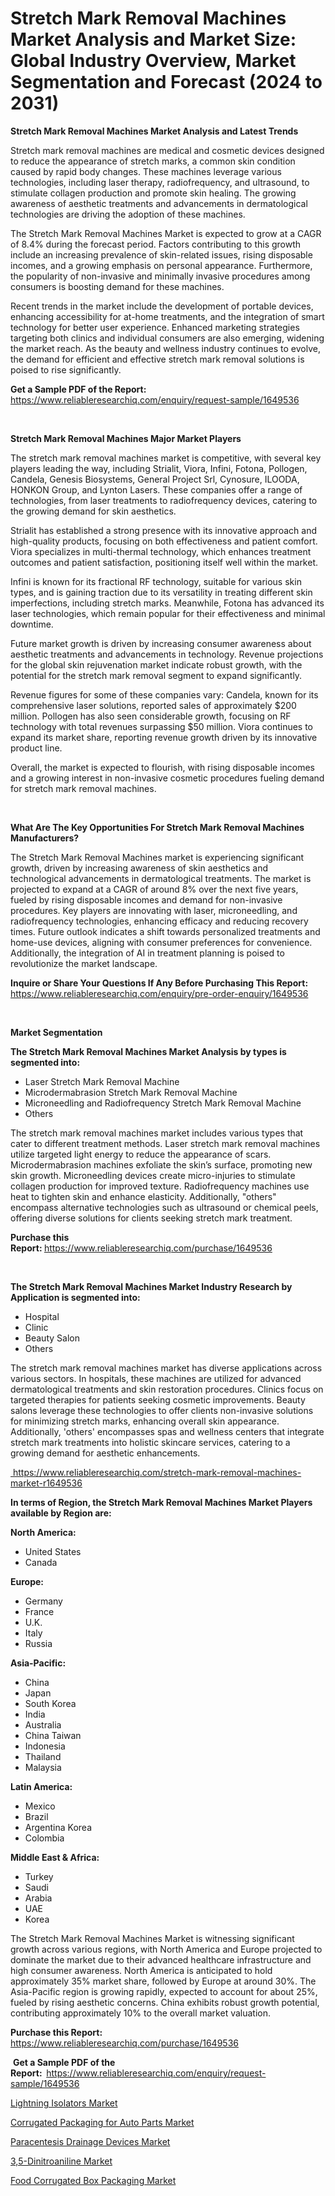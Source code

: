 <p><h1>Stretch Mark Removal Machines Market Analysis and Market Size: Global Industry Overview, Market Segmentation and Forecast (2024 to 2031)</h1></p><p><strong>Stretch Mark Removal Machines Market Analysis and Latest Trends</strong></p>
<p><p>Stretch mark removal machines are medical and cosmetic devices designed to reduce the appearance of stretch marks, a common skin condition caused by rapid body changes. These machines leverage various technologies, including laser therapy, radiofrequency, and ultrasound, to stimulate collagen production and promote skin healing. The growing awareness of aesthetic treatments and advancements in dermatological technologies are driving the adoption of these machines.</p><p>The Stretch Mark Removal Machines Market is expected to grow at a CAGR of 8.4% during the forecast period. Factors contributing to this growth include an increasing prevalence of skin-related issues, rising disposable incomes, and a growing emphasis on personal appearance. Furthermore, the popularity of non-invasive and minimally invasive procedures among consumers is boosting demand for these machines. </p><p>Recent trends in the market include the development of portable devices, enhancing accessibility for at-home treatments, and the integration of smart technology for better user experience. Enhanced marketing strategies targeting both clinics and individual consumers are also emerging, widening the market reach. As the beauty and wellness industry continues to evolve, the demand for efficient and effective stretch mark removal solutions is poised to rise significantly.</p></p>
<p><strong>Get a Sample PDF of the Report:&nbsp;</strong> <a href="https://www.reliableresearchiq.com/enquiry/request-sample/1649536?utm_campaign=1106&utm_medium=2&utm_source=Github&utm_content=ia&utm_term=15102024&utm_id=stretch-mark-removal-machines">https://www.reliableresearchiq.com/enquiry/request-sample/1649536</a></p>
<p>&nbsp;</p>
<p><strong>Stretch Mark Removal Machines Major Market Players</strong></p>
<p><p>The stretch mark removal machines market is competitive, with several key players leading the way, including Strialit, Viora, Infini, Fotona, Pollogen, Candela, Genesis Biosystems, General Project Srl, Cynosure, ILOODA, HONKON Group, and Lynton Lasers. These companies offer a range of technologies, from laser treatments to radiofrequency devices, catering to the growing demand for skin aesthetics.</p><p>Strialit has established a strong presence with its innovative approach and high-quality products, focusing on both effectiveness and patient comfort. Viora specializes in multi-thermal technology, which enhances treatment outcomes and patient satisfaction, positioning itself well within the market.</p><p>Infini is known for its fractional RF technology, suitable for various skin types, and is gaining traction due to its versatility in treating different skin imperfections, including stretch marks. Meanwhile, Fotona has advanced its laser technologies, which remain popular for their effectiveness and minimal downtime.</p><p>Future market growth is driven by increasing consumer awareness about aesthetic treatments and advancements in technology. Revenue projections for the global skin rejuvenation market indicate robust growth, with the potential for the stretch mark removal segment to expand significantly.</p><p>Revenue figures for some of these companies vary: Candela, known for its comprehensive laser solutions, reported sales of approximately $200 million. Pollogen has also seen considerable growth, focusing on RF technology with total revenues surpassing $50 million. Viora continues to expand its market share, reporting revenue growth driven by its innovative product line.</p><p>Overall, the market is expected to flourish, with rising disposable incomes and a growing interest in non-invasive cosmetic procedures fueling demand for stretch mark removal machines.</p></p>
<p>&nbsp;</p>
<p><strong>What Are The Key Opportunities For Stretch Mark Removal Machines Manufacturers?</strong></p>
<p><p>The Stretch Mark Removal Machines market is experiencing significant growth, driven by increasing awareness of skin aesthetics and technological advancements in dermatological treatments. The market is projected to expand at a CAGR of around 8% over the next five years, fueled by rising disposable incomes and demand for non-invasive procedures. Key players are innovating with laser, microneedling, and radiofrequency technologies, enhancing efficacy and reducing recovery times. Future outlook indicates a shift towards personalized treatments and home-use devices, aligning with consumer preferences for convenience. Additionally, the integration of AI in treatment planning is poised to revolutionize the market landscape.</p></p>
<p><strong>Inquire or Share Your Questions If Any Before Purchasing This Report:</strong> <a href="https://www.reliableresearchiq.com/enquiry/pre-order-enquiry/1649536?utm_campaign=1106&utm_medium=2&utm_source=Github&utm_content=ia&utm_term=15102024&utm_id=stretch-mark-removal-machines">https://www.reliableresearchiq.com/enquiry/pre-order-enquiry/1649536</a></p>
<p>&nbsp;</p>
<p><strong>Market Segmentation</strong></p>
<p><strong>The Stretch Mark Removal Machines Market Analysis by types is segmented into:</strong></p>
<p><ul><li>Laser Stretch Mark Removal Machine</li><li>Microdermabrasion Stretch Mark Removal Machine</li><li>Microneedling and Radiofrequency Stretch Mark Removal Machine</li><li>Others</li></ul></p>
<p><p>The stretch mark removal machines market includes various types that cater to different treatment methods. Laser stretch mark removal machines utilize targeted light energy to reduce the appearance of scars. Microdermabrasion machines exfoliate the skin’s surface, promoting new skin growth. Microneedling devices create micro-injuries to stimulate collagen production for improved texture. Radiofrequency machines use heat to tighten skin and enhance elasticity. Additionally, "others" encompass alternative technologies such as ultrasound or chemical peels, offering diverse solutions for clients seeking stretch mark treatment.</p></p>
<p><strong>Purchase this Report:&nbsp;</strong><a href="https://www.reliableresearchiq.com/purchase/1649536?utm_campaign=1106&utm_medium=2&utm_source=Github&utm_content=ia&utm_term=15102024&utm_id=stretch-mark-removal-machines">https://www.reliableresearchiq.com/purchase/1649536</a></p>
<p>&nbsp;</p>
<p><strong>The Stretch Mark Removal Machines Market Industry Research by Application is segmented into:</strong></p>
<p><ul><li>Hospital</li><li>Clinic</li><li>Beauty Salon</li><li>Others</li></ul></p>
<p><p>The stretch mark removal machines market has diverse applications across various sectors. In hospitals, these machines are utilized for advanced dermatological treatments and skin restoration procedures. Clinics focus on targeted therapies for patients seeking cosmetic improvements. Beauty salons leverage these technologies to offer clients non-invasive solutions for minimizing stretch marks, enhancing overall skin appearance. Additionally, 'others' encompasses spas and wellness centers that integrate stretch mark treatments into holistic skincare services, catering to a growing demand for aesthetic enhancements.</p></p>
<p><a href="https://www.reliableresearchiq.com/stretch-mark-removal-machines-market-r1649536?utm_campaign=1106&utm_medium=2&utm_source=Github&utm_content=ia&utm_term=15102024&utm_id=stretch-mark-removal-machines">&nbsp;https://www.reliableresearchiq.com/stretch-mark-removal-machines-market-r1649536</a></p>
<p><strong>In terms of Region, the Stretch Mark Removal Machines Market Players available by Region are:</strong></p>
<p>
    <p> <strong> North America: </strong>
        <ul>
            <li>United States</li>
            <li>Canada</li>
        </ul>
        </p> 
    <p> <strong> Europe: </strong>
        <ul>
            <li>Germany</li>
            <li>France</li>
            <li>U.K.</li>
            <li>Italy</li>
            <li>Russia</li>
        </ul>
        </p> 
    <p> <strong> Asia-Pacific: </strong>
        <ul>
            <li>China</li>
            <li>Japan</li>
            <li>South Korea</li>
            <li>India</li>
            <li>Australia</li>
            <li>China Taiwan</li>
            <li>Indonesia</li>
            <li>Thailand</li>
            <li>Malaysia</li>
        </ul>
        </p> 
    <p> <strong> Latin America: </strong>
        <ul>
            <li>Mexico</li>
            <li>Brazil</li>
            <li>Argentina Korea</li>
            <li>Colombia</li>
        </ul>
        </p> 
    <p> <strong> Middle East & Africa: </strong>
        <ul>
            <li>Turkey</li>
            <li>Saudi</li>
            <li>Arabia</li>
            <li>UAE</li>
            <li>Korea</li>
        </ul>
    </p>
    </p>
<p><p>The Stretch Mark Removal Machines Market is witnessing significant growth across various regions, with North America and Europe projected to dominate the market due to their advanced healthcare infrastructure and high consumer awareness. North America is anticipated to hold approximately 35% market share, followed by Europe at around 30%. The Asia-Pacific region is growing rapidly, expected to account for about 25%, fueled by rising aesthetic concerns. China exhibits robust growth potential, contributing approximately 10% to the overall market valuation.</p></p>
<p><strong>Purchase this Report: </strong><a href="https://www.reliableresearchiq.com/purchase/1649536?utm_campaign=1106&utm_medium=2&utm_source=Github&utm_content=ia&utm_term=15102024&utm_id=stretch-mark-removal-machines">https://www.reliableresearchiq.com/purchase/1649536</a></p>
<p>&nbsp;<strong>Get a Sample PDF of the Report:&nbsp;&nbsp;</strong><a href="https://www.reliableresearchiq.com/enquiry/request-sample/1649536?utm_campaign=1106&utm_medium=2&utm_source=Github&utm_content=ia&utm_term=15102024&utm_id=stretch-mark-removal-machines">https://www.reliableresearchiq.com/enquiry/request-sample/1649536</a></p>
<p><strong></strong></p>
<p><p><a href="https://www.linkedin.com/pulse/lightning-isolators-market-evolution-global-trends-regional-dynamics-z7cne?trk=public_post_embed_feed-article-content&utm_campaign=1106&utm_medium=2&utm_source=Github&utm_content=ia&utm_term=15102024&utm_id=stretch-mark-removal-machines">Lightning Isolators Market</a></p><p><a href="https://www.linkedin.com/pulse/corrugated-packaging-auto-parts-market-report-product-type-toele?trk=public_post_embed_feed-article-content&utm_campaign=1106&utm_medium=2&utm_source=Github&utm_content=ia&utm_term=15102024&utm_id=stretch-mark-removal-machines">Corrugated Packaging for Auto Parts Market</a></p><p><a href="https://github.com/SidorelaGurakuqi596/Market-Research-Report-List-1/blob/main/paracentesis-drainage-devices-market.md?utm_campaign=1106&utm_medium=2&utm_source=Github&utm_content=ia&utm_term=15102024&utm_id=stretch-mark-removal-machines">Paracentesis Drainage Devices Market</a></p><p><a href="https://github.com/laurettae0ac/Market-Research-Report-List-1/blob/main/35-dinitroaniline-market.md?utm_campaign=1106&utm_medium=2&utm_source=Github&utm_content=ia&utm_term=15102024&utm_id=stretch-mark-removal-machines">3,5-Dinitroaniline Market</a></p><p><a href="https://www.linkedin.com/pulse/food-corrugated-box-packaging-market-overview-global-trends-future-50que?utm_campaign=1106&utm_medium=2&utm_source=Github&utm_content=ia&utm_term=15102024&utm_id=stretch-mark-removal-machines">Food Corrugated Box Packaging Market</a></p></p>